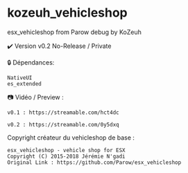 # kozeuh_vehicleshop
esx_vehicleshop from Parow debug by KoZeuh

✔️ Version v0.2 No-Release / Private 

🔒 Dépendances:

    NativeUI
    es_extended


📷 Vidéo / Preview :

    v0.1 : https://streamable.com/hct4dc

    v0.2 : https://streamable.com/0y5dxq



Copyright créateur du vehicleshop de base : 

    esx_vehicleshop - vehicle shop for ESX
    Copyright (C) 2015-2018 Jérémie N'gadi
    Original Link : https://github.com/Parow/esx_vehicleshop

